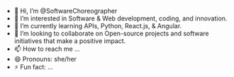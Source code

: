 - 👋 Hi, I’m @SoftwareChoreographer
- 👀 I’m interested in Software & Web development, coding, and innovation.
- 🌱 I’m currently learning APIs, Python, React.js, & Angular.
- 💞️ I’m looking to collaborate on Open-source projects and software initiatives that make a positive impact.
- 📫 How to reach me ...
- 😄 Pronouns: she/her
- ⚡ Fun fact: ...

<!---
SoftwareChoreographer/SoftwareChoreographer is a ✨ special ✨ repository because its `README.md` (this file) appears on your GitHub profile.
You can click the Preview link to take a look at your changes.
--->
